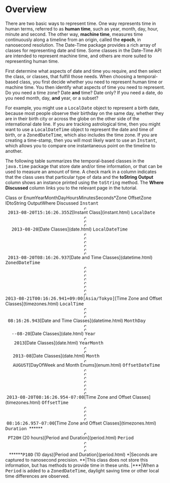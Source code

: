 
# Overview


There are two basic ways to represent time. One way represents time in human terms, referred to as **human time**, such as year, month, day, hour, minute and second. The other way, **machine time**, measures time continuously along a timeline from an origin, called the **epoch**, in nanosecond resolution. The Date-Time package provides a rich array of classes for representing date and time. Some classes in the Date-Time API are intended to represent machine time, and others are more suited to representing human time.


First determine what aspects of date and time you require, and then select the class, or classes, that fulfill those needs. When choosing a temporal-based class, you first decide whether you need to represent human time or machine time. You then identify what aspects of time you need to represent. Do you need a time zone? Date **and** time? Date only? If you need a date, do you need month, day, **and** year, or a subset?


For example, you might use a <tt>LocalDate</tt> object to represent a birth date, because most people observe their birthday on the same day, whether they are in their birth city or across the globe on the other side of the international date line. If you are tracking astrological time, then you might want to use a <tt>LocalDateTime</tt> object to represent the date and time of birth, or a <tt>ZonedDateTime</tt>, which also includes the time zone. If you are creating a time-stamp, then you will most likely want to use an <tt>Instant</tt>, which allows you to compare one instantaneous point on the timeline to another.


The following table summarizes the temporal-based classes in the <tt>java.time</tt> package that store date and/or time information, or that can be used to measure an amount of time. A check mark in a column indicates that the class uses that particular type of data and the **toString Output** column shows an instance printed using the <tt>toString</tt> method. The **Where Discussed** column links you to the relevant page in the tutorial.
<th id="h1">Class or Enum</th><th id="h2">Year</th><th id="h3">Month</th><th id="h4">Day</th><th id="h5">Hours</th><th id="h6">Minutes</th><th id="h7">Seconds*</th><th id="h8">Zone Offset</th><th id="h9">Zone ID</th><th id="h10">toString Output</th><th id="h11">Where Discussed</th>
<td headers="h1"><tt>Instant</tt></td><td headers="h2">&#160;</td><td headers="h3">&#160;</td><td headers="h4">&#160;</td><td headers="h5">&#160;</td><td headers="h6">&#160;</td><td headers="h7"><center><img src="../../figures/datetime/../../images/check.gif" width="12" height="12" align="bottom" alt="checked" /></center></td><td headers="h8">&#160;</td><td headers="h9">&#160;</td><td headers="h10"><tt>2013-08-20T15:16:26.355Z</tt></td><td headers="h11">[Instant Class](instant.html)</td>
<td headers="h1"><tt>LocalDate</tt></td><td headers="h2"><center><img src="../../figures/datetime/../../images/check.gif" width="12" height="12" align="bottom" alt="checked" /></center></td><td headers="h3"><center><img src="../../figures/datetime/../../images/check.gif" width="12" height="12" align="bottom" alt="checked" /></center></td><td headers="h4"><center><img src="../../figures/datetime/../../images/check.gif" width="12" height="12" align="bottom" alt="checked" /></center></td><td headers="h5">&#160;</td><td headers="h6">&#160;</td><td headers="h7">&#160;</td><td headers="h8">&#160;</td><td headers="h9">&#160;</td><td headers="h10"><tt>2013-08-20</tt></td><td headers="h11">[Date Classes](date.html)</td>
<td headers="h1"><tt>LocalDateTime</tt></td><td headers="h2"><center><img src="../../figures/datetime/../../images/check.gif" width="12" height="12" align="bottom" alt="checked" /></center></td><td headers="h3"><center><img src="../../figures/datetime/../../images/check.gif" width="12" height="12" align="bottom" alt="checked" /></center></td><td headers="h4"><center><img src="../../figures/datetime/../../images/check.gif" width="12" height="12" align="bottom" alt="checked" /></center></td><td headers="h5"><center><img src="../../figures/datetime/../../images/check.gif" width="12" height="12" align="bottom" alt="checked" /></center></td><td headers="h6"><center><img src="../../figures/datetime/../../images/check.gif" width="12" height="12" align="bottom" alt="checked" /></center></td><td headers="h7"><center><img src="../../figures/datetime/../../images/check.gif" width="12" height="12" align="bottom" alt="checked" /></center></td><td headers="h8">&#160;</td><td headers="h9">&#160;</td><td headers="h10"><tt>2013-08-20T08:16:26.937</tt></td><td headers="h11">[Date and Time Classes](datetime.html)</td>
<td headers="h1"><tt>ZonedDateTime</tt></td><td headers="h2"><center><img src="../../figures/datetime/../../images/check.gif" width="12" height="12" align="bottom" alt="checked" /></center></td><td headers="h3"><center><img src="../../figures/datetime/../../images/check.gif" width="12" height="12" align="bottom" alt="checked" /></center></td><td headers="h4"><center><img src="../../figures/datetime/../../images/check.gif" width="12" height="12" align="bottom" alt="checked" /></center></td><td headers="h5"><center><img src="../../figures/datetime/../../images/check.gif" width="12" height="12" align="bottom" alt="checked" /></center></td><td headers="h6"><center><img src="../../figures/datetime/../../images/check.gif" width="12" height="12" align="bottom" alt="checked" /></center></td><td headers="h7"><center><img src="../../figures/datetime/../../images/check.gif" width="12" height="12" align="bottom" alt="checked" /></center></td><td headers="h8"><center><img src="../../figures/datetime/../../images/check.gif" width="12" height="12" align="bottom" alt="checked" /></center></td><td headers="h9"><center><img src="../../figures/datetime/../../images/check.gif" width="12" height="12" align="bottom" alt="checked" /></center></td><td headers="h10"><tt>2013-08-21T00:16:26.941+09:00[Asia/Tokyo]</tt></td><td headers="h11">[Time Zone and Offset Classes](timezones.html)</td>
<td headers="h1"><tt>LocalTime</tt></td><td headers="h2">&#160;</td><td headers="h3">&#160;</td><td headers="h4">&#160;</td><td headers="h5"><center><img src="../../figures/datetime/../../images/check.gif" width="12" height="12" align="bottom" alt="checked" /></center></td><td headers="h6"><center><img src="../../figures/datetime/../../images/check.gif" width="12" height="12" align="bottom" alt="checked" /></center></td><td headers="h7"><center><img src="../../figures/datetime/../../images/check.gif" width="12" height="12" align="bottom" alt="checked" /></center></td><td headers="h8">&#160;</td><td headers="h9">&#160;</td><td headers="h10"><tt>08:16:26.943</tt></td><td headers="h11">[Date and Time Classes](datetime.html)</td>
<td headers="h1"><tt>MonthDay</tt></td><td headers="h2">&#160;</td><td headers="h3"><center><img src="../../figures/datetime/../../images/check.gif" width="12" height="12" align="bottom" alt="checked" /></center></td><td headers="h4"><center><img src="../../figures/datetime/../../images/check.gif" width="12" height="12" align="bottom" alt="checked" /></center></td><td headers="h5">&#160;</td><td headers="h6">&#160;</td><td headers="h7">&#160;</td><td headers="h8">&#160;</td><td headers="h9">&#160;</td><td headers="h10"><tt>--08-20</tt></td><td headers="h11">[Date Classes](date.html)</td>
<td headers="h1"><tt>Year</tt></td><td headers="h2"><center><img src="../../figures/datetime/../../images/check.gif" width="12" height="12" align="bottom" alt="checked" /></center></td><td headers="h3">&#160;</td><td headers="h4">&#160;</td><td headers="h5">&#160;</td><td headers="h6">&#160;</td><td headers="h7">&#160;</td><td headers="h8">&#160;</td><td headers="h9">&#160;</td><td headers="h10"><tt>2013</tt></td><td headers="h11">[Date Classes](date.html)</td>
<td headers="h1"><tt>YearMonth</tt></td><td headers="h2"><center><img src="../../figures/datetime/../../images/check.gif" width="12" height="12" align="bottom" alt="checked" /></center></td><td headers="h3"><center><img src="../../figures/datetime/../../images/check.gif" width="12" height="12" align="bottom" alt="checked" /></center></td><td headers="h4">&#160;</td><td headers="h5">&#160;</td><td headers="h6">&#160;</td><td headers="h7">&#160;</td><td headers="h8">&#160;</td><td headers="h9">&#160;</td><td headers="h10"><tt>2013-08</tt></td><td headers="h11">[Date Classes](date.html)</td>
<td headers="h1"><tt>Month</tt></td><td headers="h2">&#160;</td><td headers="h3"><center><img src="../../figures/datetime/../../images/check.gif" width="12" height="12" align="bottom" alt="checked" /></center></td><td headers="h4">&#160;</td><td headers="h5">&#160;</td><td headers="h6">&#160;</td><td headers="h7">&#160;</td><td headers="h8">&#160;</td><td headers="h9">&#160;</td><td headers="h10"><tt>AUGUST</tt></td><td headers="h11">[DayOfWeek and Month Enums](enum.html)</td>
<td headers="h1"><tt>OffsetDateTime</tt></td><td headers="h2"><center><img src="../../figures/datetime/../../images/check.gif" width="12" height="12" align="bottom" alt="checked" /></center></td><td headers="h3"><center><img src="../../figures/datetime/../../images/check.gif" width="12" height="12" align="bottom" alt="checked" /></center></td><td headers="h4"><center><img src="../../figures/datetime/../../images/check.gif" width="12" height="12" align="bottom" alt="checked" /></center></td><td headers="h5"><center><img src="../../figures/datetime/../../images/check.gif" width="12" height="12" align="bottom" alt="checked" /></center></td><td headers="h6"><center><img src="../../figures/datetime/../../images/check.gif" width="12" height="12" align="bottom" alt="checked" /></center></td><td headers="h7"><center><img src="../../figures/datetime/../../images/check.gif" width="12" height="12" align="bottom" alt="checked" /></center></td><td headers="h8"><center><img src="../../figures/datetime/../../images/check.gif" width="12" height="12" align="bottom" alt="checked" /></center></td><td headers="h9">&#160;</td><td headers="h10"><tt>2013-08-20T08:16:26.954-07:00</tt></td><td headers="h11">[Time Zone and Offset Classes](timezones.html)</td>
<td headers="h1"><tt>OffsetTime</tt></td><td headers="h2">&#160;</td><td headers="h3">&#160;</td><td headers="h4">&#160;</td><td headers="h5"><center><img src="../../figures/datetime/../../images/check.gif" width="12" height="12" align="bottom" alt="checked" /></center></td><td headers="h6"><center><img src="../../figures/datetime/../../images/check.gif" width="12" height="12" align="bottom" alt="checked" /></center></td><td headers="h7"><center><img src="../../figures/datetime/../../images/check.gif" width="12" height="12" align="bottom" alt="checked" /></center></td><td headers="h8"><center><img src="../../figures/datetime/../../images/check.gif" width="12" height="12" align="bottom" alt="checked" /></center></td><td headers="h9">&#160;</td><td headers="h10"><tt>08:16:26.957-07:00</tt></td><td headers="h11">[Time Zone and Offset Classes](timezones.html)</td>
<td headers="h1"><tt>Duration</tt></td><td headers="h2">&#160;</td><td headers="h3">&#160;</td><td headers="h4" align="center">**</td><td headers="h5" align="center">**</td><td headers="h6" align="center">**</td><td headers="h7"><center><img src="../../figures/datetime/../../images/check.gif" width="12" height="12" align="bottom" alt="checked" /></center></td><td headers="h8">&#160;</td><td headers="h9">&#160;</td><td headers="h10"><tt>PT20H</tt> (20 hours)</td><td headers="h11">[Period and Duration](period.html)</td>
<td headers="h1"><tt>Period</tt></td><td headers="h2"><center><img src="../../figures/datetime/../../images/check.gif" width="12" height="12" align="bottom" alt="checked" /></center></td><td headers="h3"><center><img src="../../figures/datetime/../../images/check.gif" width="12" height="12" align="bottom" alt="checked" /></center></td><td headers="h4"><center><img src="../../figures/datetime/../../images/check.gif" width="12" height="12" align="bottom" alt="checked" /></center></td><td headers="h5">&#160;</td><td headers="h6">&#160;</td><td headers="h7">&#160;</td><td headers="h8" align="center">***</td><td headers="h9" align="center">***</td><td headers="h10"><tt>P10D</tt> (10 days)</td><td headers="h11">[Period and Duration](period.html)</td>
<td align="right">*</td>|Seconds are captured to nanosecond precision.
<td align="right">**</td>|This class does not store this information, but has methods to provide time in these units.
|***|When a <tt>Period</tt> is added to a <tt>ZonedDateTime</tt>, daylight saving time or other local time differences are observed.
